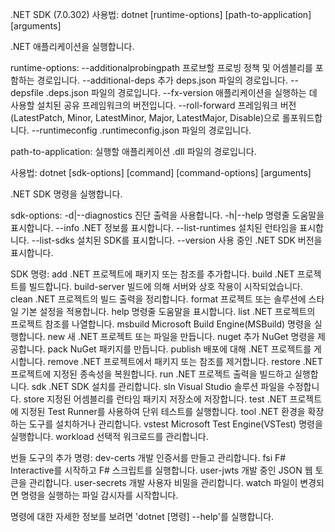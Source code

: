 .NET SDK (7.0.302)
사용법: dotnet [runtime-options] [path-to-application] [arguments]

.NET 애플리케이션을 실행합니다.

runtime-options:
  --additionalprobingpath <path>   프로브할 프로빙 정책 및 어셈블리를 포함하는 경로입니다.
  --additional-deps <path>         추가 deps.json 파일의 경로입니다.
  --depsfile                       <application>.deps.json 파일의 경로입니다.
  --fx-version <version>           애플리케이션을 실행하는 데 사용할 설치된 공유 프레임워크의 버전입니다.
  --roll-forward <setting>         프레임워크 버전(LatestPatch, Minor, LatestMinor, Major, LatestMajor, Disable)으로 롤포워드합니다.
  --runtimeconfig                  <application>.runtimeconfig.json 파일의 경로입니다.

path-to-application:
  실행할 애플리케이션 .dll 파일의 경로입니다.

사용법: dotnet [sdk-options] [command] [command-options] [arguments]

.NET SDK 명령을 실행합니다.

sdk-options:
  -d|--diagnostics  진단 출력을 사용합니다.
  -h|--help         명령줄 도움말을 표시합니다.
  --info            .NET 정보를 표시합니다.
  --list-runtimes   설치된 런타임을 표시합니다.
  --list-sdks       설치된 SDK를 표시합니다.
  --version         사용 중인 .NET SDK 버전을 표시합니다.

SDK 명령:
  add               .NET 프로젝트에 패키지 또는 참조를 추가합니다.
  build             .NET 프로젝트를 빌드합니다.
  build-server      빌드에 의해 서버와 상호 작용이 시작되었습니다.
  clean             .NET 프로젝트의 빌드 출력을 정리합니다.
  format            프로젝트 또는 솔루션에 스타일 기본 설정을 적용합니다.
  help              명령줄 도움말을 표시합니다.
  list              .NET 프로젝트의 프로젝트 참조를 나열합니다.
  msbuild           Microsoft Build Engine(MSBuild) 명령을 실행합니다.
  new               새 .NET 프로젝트 또는 파일을 만듭니다.
  nuget             추가 NuGet 명령을 제공합니다.
  pack              NuGet 패키지를 만듭니다.
  publish           배포에 대해 .NET 프로젝트를 게시합니다.
  remove            .NET 프로젝트에서 패키지 또는 참조를 제거합니다.
  restore           .NET 프로젝트에 지정된 종속성을 복원합니다.
  run               .NET 프로젝트 출력을 빌드하고 실행합니다.
  sdk               .NET SDK 설치를 관리합니다.
  sln               Visual Studio 솔루션 파일을 수정합니다.
  store             지정된 어셈블리를 런타임 패키지 저장소에 저장합니다.
  test              .NET 프로젝트에 지정된 Test Runner를 사용하여 단위 테스트를 실행합니다.
  tool              .NET 환경을 확장하는 도구를 설치하거나 관리합니다.
  vstest            Microsoft Test Engine(VSTest) 명령을 실행합니다.
  workload          선택적 워크로드를 관리합니다.

번들 도구의 추가 명령:
  dev-certs         개발 인증서를 만들고 관리합니다.
  fsi               F# Interactive를 시작하고 F# 스크립트를 실행합니다.
  user-jwts         개발 중인 JSON 웹 토큰을 관리합니다.
  user-secrets      개발 사용자 비밀을 관리합니다.
  watch             파일이 변경되면 명령을 실행하는 파일 감시자를 시작합니다.

명령에 대한 자세한 정보를 보려면 'dotnet [명령] --help'를 실행합니다.

